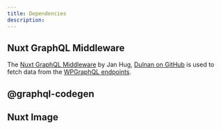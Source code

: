 ```yaml
---
title: Dependencies
description: 
---
```


## Nuxt GraphQL Middleware

The [Nuxt GraphQL Middleware](https://github.com/dulnan/nuxt-graphql-middleware) by Jan Hug, [Dulnan on GitHub](https://github.com/dulnan) is used to fetch data from the [WPGraphQL endpoints](https://www.wpgraphql.com/).


## @graphql-codegen


## Nuxt Image

